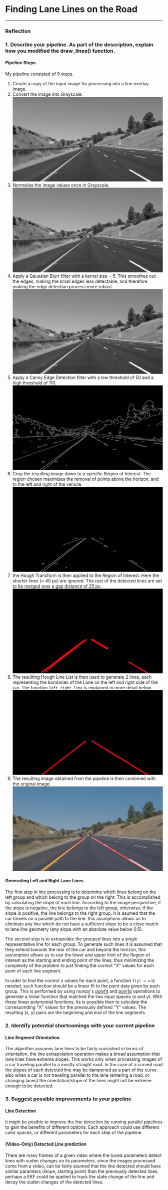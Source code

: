 # **Finding Lane Lines on the Road** 

[//]: # (Image References)

[image1]: ./report_images_output/1-gray.jpg "Grayscale"
[image2]: ./report_images_output/2-normalized.jpg "Normalized"
[image3]: ./report_images_output/3-blur.jpg "Gausian Blur"
[image4]: ./report_images_output/4-canny_edges.jpg "Canny Edges"
[image5]: ./report_images_output/5-roi.jpg "Region of Interest"
[image6]: ./report_images_output/6-h_lines.jpg "h_lines"
[image7]: ./report_images_output/7-h_lane.jpg "h_lines"
[image8]: ./report_images_output/8-final_img.jpg "Final Output"


---

### Reflection

### 1. Describe your pipeline. As part of the description, explain how you modified the draw_lines() function.
#### Pipeline Steps

My pipeline consisted of 9 steps.

1. Create a copy of the input image for processing into a line overlay image.
2. Convert the image into Grayscale.![alt text][image1]
3. Normalize the image values once in Grayscale.![alt text][image2]
4. Apply a Gaussian Blurr filter with a kernel size = 5. This smoothes out the edges, making the small edges less detectable, and therefore making the edge detection process more robust.![alt text][image3]
5. Apply a Canny Edge Detection filter with a low threshold of 50 and a high threshold of 110.![alt text][image4]
6. Crop the resulting image down to a specific Region of Interest. The region chosen maximizes the removal of points above the horizon, and to the left and right of the vehicle.![alt text][image5]
7. the Hough Transform is then applied to the Region of Interest. Here the shorter lines (< 40 px) are ignored. The rest of the detected lines are set to be merged over a gap distance of 25 px.![alt text][image6]
8. The resulting Hough Line List is then used to generate 2 lines, each representing the bondaries of the Lane on the left and right side of the car. The function `left_right_line` is explained in more detail below.![alt text][image7]
9. The resulting image obtained from the pipeline is then combined with the original image.![alt text][image8]

#### Generating Left and Right Lane Lines

The first step in line processing is to determine which lines belong on the left group and which belong to the group on the right. This is accomplished by calculating the slope of each line. According to the image perspective, if the slope is negative, the line belongs to the left group, otherwise, if the slope is positive, the line belongs to the right group. It is asumed that the car trevels on a parallel path to the line. this asumptions allows us to eliminate any line which do not have a sufficient  slope to be a close match to lane line geometry (any slope with an absolute value below 0.5).

The second step is to extrapolate the grouped lines into a single representative line for each group. To generate such lines it is assumed that they extend towards the rear of the car and beyond the horizon, this assumption allows us to use the lower and upper limit of the Region of interest as the starting and ending point of the lines, thus minimizing the complexity of the problem to just finding the correct "X" values for each point of each line segment.

In order to find the correct x values for each point, a function `f(y) = x` is needed. such function should be a linear fit to the point data given by each group. This is performed by using numpy's [polyfit](https://docs.scipy.org/doc/numpy/reference/generated/numpy.polyfit.html) and [poly1d](https://docs.scipy.org/doc/numpy/reference/generated/numpy.poly1d.html) operations to generate a linear function that matched the two input spaces (x and y). With these linear polynomial functions, its is possible then to calculate the corresponding "X" values for the previously defined "Y" values. The resulting (x, y) pairs are the beginning and end of the line segments.

### 2. Identify potential shortcomings with your current pipeline

#### Line Segment Orientation

The  algorithm assumes lane lines to be fairly consistent in terms of orientation, the line extrapolation operation makes a broad assumption that lane lines have extreme slopes. This works only when processing images of a car traveling parallel to a mostly straight road. In the case of a curved road the slopes of each detected line may be dampened as a part of the curve. also when a car is not traveling parallel to the lane (entering a road, or changing lanes) the orientation/slope of the lines might not be extreme enough to be detected.


### 3. Suggest possible improvements to your pipeline

#### Line Detection

it might be posible to improve the line detection by running parallel pipelines to gain the benefits of different options. Each approach could use different color spaces, or different parameters for each step of the pipeline.

#### (Video-Only) Detected Line prediction

There are many frames of a given video where the tuned parameters detect lines with suden changes on its parameters. since the images processed come from a video, can be fairly asumed that the line detected should have similar paramters (slope, starting point) than the previously detected lines. perhaps a EKF could be applied to track the state change of the line and decay the suden changes of the detected lines.
